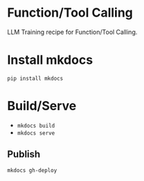 # Function/Tool Calling
LLM Training recipe for Function/Tool Calling.

# Install mkdocs
`pip install mkdocs`

# Build/Serve
- `mkdocs build`
- `mkdocs serve`

## Publish
`mkdocs gh-deploy`

